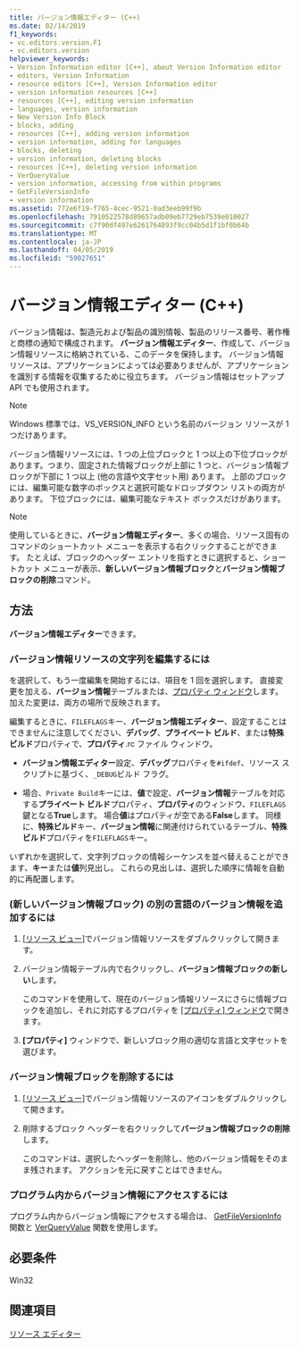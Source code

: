 ```yaml
---
title: バージョン情報エディター (C++)
ms.date: 02/14/2019
f1_keywords:
- vc.editors.version.F1
- vc.editors.version
helpviewer_keywords:
- Version Information editor [C++], about Version Information editor
- editors, Version Information
- resource editors [C++], Version Information editor
- version information resources [C++]
- resources [C++], editing version information
- languages, version information
- New Version Info Block
- blocks, adding
- resources [C++], adding version information
- version information, adding for languages
- blocks, deleting
- version information, deleting blocks
- resources [C++], deleting version information
- VerQueryValue
- version information, accessing from within programs
- GetFileVersionInfo
- version information
ms.assetid: 772e6f19-f765-4cec-9521-0ad3eeb99f9b
ms.openlocfilehash: 7910522578d89657adb09eb7729eb7539e010027
ms.sourcegitcommit: c7f90df497e6261764893f9cc04b5d1f1bf0b64b
ms.translationtype: MT
ms.contentlocale: ja-JP
ms.lasthandoff: 04/05/2019
ms.locfileid: "59027651"
---
```

# <a name="version-information-editor-c"></a>バージョン情報エディター (C++)

バージョン情報は、製造元および製品の識別情報、製品のリリース番号、著作権と商標の通知で構成されます。 **バージョン情報エディター**、作成して、バージョン情報リソースに格納されている、このデータを保持します。 バージョン情報リソースは、アプリケーションによっては必要ありませんが、アプリケーションを識別する情報を収集するために役立ちます。 バージョン情報はセットアップ API でも使用されます。

> [!NOTE]
> Windows 標準では、VS_VERSION_INFO という名前のバージョン リソースが 1 つだけあります。

バージョン情報リソースには、1 つの上位ブロックと 1 つ以上の下位ブロックがあります。つまり、固定された情報ブロックが上部に 1 つと、バージョン情報ブロックが下部に 1 つ以上 (他の言語や文字セット用) あります。 上部のブロックには、編集可能な数字のボックスと選択可能なドロップダウン リストの両方があります。 下位ブロックには、編集可能なテキスト ボックスだけがあります。

> [!NOTE]
> 使用しているときに、**バージョン情報エディター**、多くの場合、リソース固有のコマンドのショートカット メニューを表示する右クリックすることができます。 たとえば、ブロックのヘッダー エントリを指すときに選択すると、ショートカット メニューが表示、**新しいバージョン情報ブロック**と**バージョン情報ブロックの削除**コマンド。

## <a name="how-to"></a>方法

**バージョン情報エディター**できます。

### <a name="to-edit-a-string-in-a-version-information-resource"></a>バージョン情報リソースの文字列を編集するには

を選択して、もう一度編集を開始するには、項目を 1 回を選択します。 直接変更を加える、**バージョン情報**テーブルまたは、[プロパティ ウィンドウ](/visualstudio/ide/reference/properties-window)します。 加えた変更は、両方の場所で反映されます。

編集するときに、`FILEFLAGS`キー、**バージョン情報エディター**、設定することはできませんに注意してください、**デバッグ**、**プライベート ビルド**、または**特殊ビルド**プロパティで、**プロパティ**.rc ファイル ウィンドウ。

   - **バージョン情報エディター**設定、**デバッグ**プロパティを`#ifdef`、リソース スクリプトに基づく、`_DEBUG`ビルド フラグ。

  - 場合、`Private Build`キーには、**値**で設定、**バージョン情報**テーブルを対応する**プライベート ビルド**プロパティ、**プロパティ**のウィンドウ、`FILEFLAGS`鍵となる**True**します。 場合**値**はプロパティが空である**False**します。 同様に、**特殊ビルド**キー、**バージョン情報**に関連付けられているテーブル、**特殊ビルド**プロパティを`FILEFLAGS`キー。

いずれかを選択して、文字列ブロックの情報シーケンスを並べ替えることができます、**キー**または**値**列見出し。 これらの見出しは、選択した順序に情報を自動的に再配置します。

### <a name="to-add-version-information-for-another-language-new-version-info-block"></a>(新しいバージョン情報ブロック) の別の言語のバージョン情報を追加するには

1. [[リソース ビュー]](how-to-create-a-resource-script-file.md#create-resources)でバージョン情報リソースをダブルクリックして開きます。

1. バージョン情報テーブル内で右クリックし、**バージョン情報ブロックの新しい**します。

   このコマンドを使用して、現在のバージョン情報リソースにさらに情報ブロックを追加し、それに対応するプロパティを [[プロパティ] ウィンドウ](/visualstudio/ide/reference/properties-window)で開きます。

1. **[プロパティ]** ウィンドウで、新しいブロック用の適切な言語と文字セットを選びます。

### <a name="to-delete-a-version-information-block"></a>バージョン情報ブロックを削除するには

1. [[リソース ビュー]](how-to-create-a-resource-script-file.md#create-resources)でバージョン情報リソースのアイコンをダブルクリックして開きます。

1. 削除するブロック ヘッダーを右クリックして**バージョン情報ブロックの削除**します。

   このコマンドは、選択したヘッダーを削除し、他のバージョン情報をそのまま残されます。 アクションを元に戻すことはできません。

### <a name="to-access-version-information-from-within-your-program"></a>プログラム内からバージョン情報にアクセスするには

プログラム内からバージョン情報にアクセスする場合は、 [GetFileVersionInfo](/windows/desktop/api/winver/nf-winver-getfileversioninfoa) 関数と [VerQueryValue](/windows/desktop/api/winver/nf-winver-verqueryvaluea) 関数を使用します。

## <a name="requirements"></a>必要条件

Win32

## <a name="see-also"></a>関連項目

[リソース エディター](../windows/resource-editors.md)<br/>
<!--
[Menus and Other Resources](https://msdn.microsoft.com/library/windows/desktop/ms632583.aspx)<br/>
[Version Information (Windows)](https://msdn.microsoft.com/library/windows/desktop/ms646981.aspx)-->
